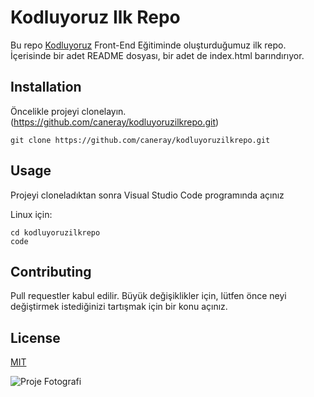 # Kodluyoruz Ilk Repo
Bu repo [Kodluyoruz](https://www.google.com) Front-End Eğitiminde oluşturduğumuz ilk repo. İçerisinde bir adet README dosyası, bir adet de index.html barındırıyor.

## Installation
Öncelikle projeyi clonelayın. (https://github.com/caneray/kodluyoruzilkrepo.git)

```
git clone https://github.com/caneray/kodluyoruzilkrepo.git
```

## Usage
Projeyi cloneladıktan sonra Visual Studio Code programında açınız

Linux için:
```linux
cd kodluyoruzilkrepo
code
```

## Contributing
Pull requestler kabul edilir. Büyük değişiklikler için, lütfen önce neyi değiştirmek istediğinizi tartışmak için bir konu açınız.

## License
[MIT]()

![Proje Fotografi](https://www.hizliresim.com/61h2uby)
